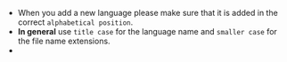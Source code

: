 * When you add a new language please make sure that it is added in the correct `alphabetical position`.
* **In general** use `title case` for the language name and `smaller case` for the file name extensions. 
* 
